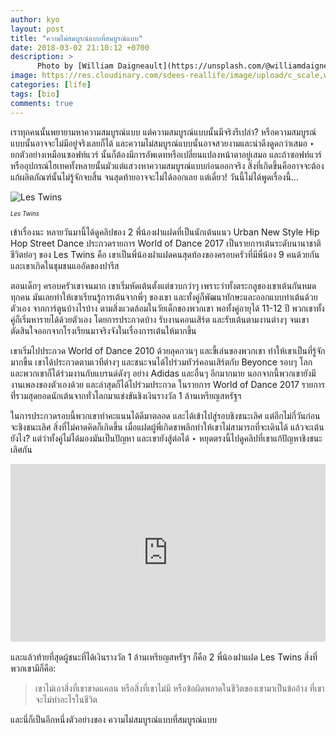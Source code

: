 ```yaml
---
author: kyo
layout: post
title: "ความไม่สมบูรณ์แบบที่สมบูรณ์แบบ"
date: 2018-03-02 21:10:12 +0700
description: >
      Photo by [William Daigneault](https://unsplash.com/@williamdaigneault) on [Unsplash](https://unsplash.com/)
image: https://res.cloudinary.com/sdees-reallife/image/upload/c_scale,w_1024/v1547724430/william-daigneault-1166492-unsplash.jpg
categories: [life]
tags: [bio]
comments: true
---
```

เราทุกคนนั้นพยายามหาความสมบูรณ์แบบ แต่ความสมบูรณ์แบบนั้นมีจริงรึเปล่า? หรือความสมบูรณ์แบบนั้นอาจจะไม่มีอยู่จริงเลยก็ได้ และความไม่สมบูรณ์แบบนั้นอาจสวยงามและน่าดึงดูดกว่าเสมอ ‣ ยกตัวอย่างเหมือนซอฟท์แวร์ นั้นก็ต้องมีการอัพเดทหรือเปลี่ยนแปลงหน้าตาอยู่เสมอ และถ้าซอฟท์แวร์หรืออุปกรณ์ไฮเทคทั้งหลายนั้นมัวแต่แสวงหาความสมบูรณ์แบบก่อนออกจริง สิ่งที่เกิดขึ้นคืออาจจะต้องแก้ผลิตภัณฑ์นั้นไม่รู้จักจบสิ้น จนสุดท้ายอาจจะไม่ได้ออกเลย แต่เดี๋ยว! วันนี้ไม่ได้พูดเรื่องนี้...

![Les Twins](https://res.cloudinary.com/sdees-reallife/image/upload/r_10/v1520001537/Les_Twins.png)

<sup><sub>*Les Twins*</sub></sup>

เข้าเรื่องนะ หลายวันมานี้ได้ดูคลิปของ 2 พี่น้องฝาแฝดที่เป็นนักเต้นแนว Urban New Style Hip Hop Street Dance ประกวดรายการ World of Dance 2017 เป็นรายการเต้นระดับนานาชาติ ชีวิตย่อๆ ของ Les Twins คือ เขาเป็นพี่น้องฝาแฝดคนสุดท้องของครอบครัวที่มีพี่น้อง 9 คนด้วยกัน และเขาเกิดในชุมชนแออัดของปารีส

ตอนเด็กๆ ครอบครัวเขาจนมาก เขาเริ่มหัดเต้นตั้งแต่ขวบกว่าๆ เพราะว่าทั้งตระกลูของเขาเต้นกันหมดทุกคน มันเลยทำให้เขาเรียนรู้การเต้นจากพี่ๆ ของเขา และทั้งคู่ก็พัฒนาทักษะและออกแบบท่าเต้นด้วยตัวเอง จากการ์ตูนบ้างไรบ้าง ตามสิ่งแวดล้อมในวัยเด็กของพวกเขา พอทั้งคู่อายุได้ 11-12 ปี พวกเขาทั้งคู่ก็เริ่มหารายได้ด้วยตัวเอง โดยการประกวดบ้าง รับงานคอนเสิร์ต และรับเต้นตามงานต่างๆ จนเขาตัดสินใจออกจากโรงเรียนมาจริงจังในเรื่องการเต้นให้มากขึ้น

เขาเริ่มไปประกวด World of Dance 2010 ด้วยลุคกวนๆ และขี้เล่นของพวกเขา ทำให้เขาเป็นที่รู้จักมากขึ้น เขาได้ประกวดตามเวทีต่างๆ และชนะจนได้ไปร่วมทัวร์คอนเสิร์ตกับ Beyonce รอบๆ โลก และพวกเขาก็ได้ร่วมงานกับแบรนด์ดังๆ อย่าง Adidas และอื่นๆ อีกมากมาย นอกจากนี้พวกเขายังมีงานเพลงของตัวเองด้วย และล่าสุดก็ได้ไปร่วมประกวด ในรายการ World of Dance 2017 รายการที่่รวมสุดยอดนักเต้นจากทั่วโลกมาแข่งขันชิงเงินรางวัล 1 ล้านเหรียญสหรัฐฯ

ในการประกวดรอบนี้พวกเขาทำคะแนนได้ดีมาตลอด และได้เข้าไปสู่รอบชิงชนะเลิศ แต่อีกไม่กี่วันก่อนจะชิงชนะเลิศ สิ่งที่ไม่คาดคิดก็เกิดขึ้น เมื่อแฝดผู้พี่เกิดขาพลิกทำให้เขาไม่สามารถที่จะเดินได้ แล้วจะเต้นยังไง? แต่ว่าทั้งคู่ไม่ได้มองมันเป็นปัญหา และเขายังสู้ต่อได้ ‣ หยุดตรงนี้ไปดูคลิปที่เขาแก้ปัญหาชิงชนะเลิศกัน

<div style="position:relative;width:100%;height:0;padding-bottom:56.25%;">
<iframe style="width:100%;height:100%;position:absolute;top:0;left:0;" src="https://www.youtube.com/embed/Ni_C9NFiwTQ" frameborder="0" allow="autoplay; encrypted-media" allowfullscreen>
</iframe>
</div>
<br />
และแล้วท้ายที่สุดผู้ชนะที่ได้เงินรางวัล 1 ล้านเหรียญสหรัฐฯ ก็คือ 2 พี่น้องฝาแฝด Les Twins สิ่งที่พวกเขามีก็คือ:

>เขาไม่เอาสิ่งที่เขาขาดแคลน หรือสิ่งที่เขาไม่มี หรือข้อผิดพลาดในชีวิตของเขามาเป็นข้ออ้าง
ที่เขาจะไม่ทำอะไรในชีวิต

และนี่ก็เป็นอีกหนึ่งตัวอย่างของ ความไม่สมบูรณ์แบบที่สมบูรณ์แบบ

